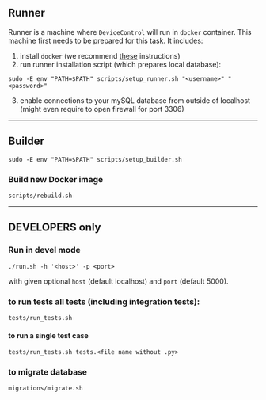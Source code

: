 ## Runner

Runner is a machine where `DeviceControl` will run in `docker` container. This machine first needs to be prepared for this task. It includes:

1. install `docker` (we recommend [these](https://phoenixnap.com/kb/docker-on-raspberry-pi) instructions)
2. run runner installation script (which prepares local database):

`sudo -E env "PATH=$PATH" scripts/setup_runner.sh "<username>" "<password>"`

3. enable connections to your mySQL database from outside of localhost (might even require to open firewall for port 3306)

---

## Builder
`sudo -E env "PATH=$PATH" scripts/setup_builder.sh`

### Build new Docker image
`scripts/rebuild.sh`

---

## DEVELOPERS only

### Run in devel mode
`./run.sh -h '<host>' -p <port>`

with given optional `host` (default localhost) and `port` (default 5000).

### to run tests all tests (including integration tests):
`tests/run_tests.sh`
#### to run a single test case
`tests/run_tests.sh tests.<file name without .py>`

### to migrate database
`migrations/migrate.sh`
